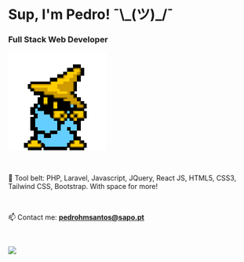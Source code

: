 <h1 align="left">Sup, I'm Pedro!  ¯\_(ツ)_/¯</h1>
<h3 align="left">Full Stack Web Developer</h3>

<p align="left">
  <img src="mage.gif" alt="Mage" />
</p>

<br>

🔨 Tool belt: PHP, Laravel, Javascript, JQuery, React JS, HTML5, CSS3, Tailwind CSS, Bootstrap. With space for more!

<br>

📫 Contact me: **pedrohmsantos@sapo.pt**

<br>

![](https://komarev.com/ghpvc/?username=pedro-santos-web&color=blue&style=flat-for-the-badge&label=PROFILE+VIEWS)
